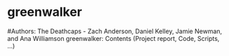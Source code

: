 # greenwalker
#Authors: The Deathcaps - Zach Anderson, Daniel Kelley, Jamie Newman, and Ana Williamson
greenwalker: Contents (Project report, Code, Scripts, ...)
